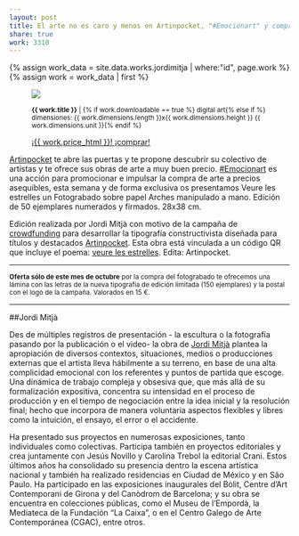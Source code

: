 ```yaml
---
layout: post
title: El arte no es caro y menos en Artinpocket, "#Emocionart" y compra arte 
share: true
work: 3310
---
```


{% assign work_data = site.data.works.jordimitja | where:"id", page.work %}
{% assign work = work_data | first %}
<figure class="text-center">
	<img src="{{ work.featured_src }}">
	<figcaption>
		<p><small><strong>{{ work.title }}</strong> | {% if work.downloadable == true %} digital art{% else if %} dimensiones: {{ work.dimensions.length }}x{{ work.dimensions.height }} {{ work.dimensions.unit }}{% endif %}</small></p>
		<p><a href="{{ work.permalink }}" class="btn btn-primary btn-lg">¡{{ work.price_html }}! ¡comprar! <i class="fa fa-credit-card"></i></a></p>
	</figcaption>
</figure>

[Artinpocket](http://www.artinpocket.cat/) te abre las puertas y te propone descubrir su colectivo de artistas y te ofrece sus obras de arte a muy buen precio. [#Emocionart](http://www.artinpocket.cat/product-category/emocionart/) es una acción para promocionar e impulsar la compra de arte a precios asequibles, esta semana y de forma exclusiva os presentamos Veure les estrelles un Fotograbado sobre papel Arches manipulado a mano. Edición de 50 ejemplares numerados y firmados. 28x38 cm.

Edición realizada por Jordi Mitjà con motivo de la campaña de [crowdfunding](http://www.verkami.com/projects/8133-tipografia-artinpocket-regular) para desarrollar la tipografía constructivista diseñada para títulos y destacados [Artinpocket](http://www.artinpocketregular.com/download/). Esta obra está vinculada a un código QR que incluye el poema: [veure les estrelles](http://www.artinpocketregular.com/general/home/2014/07/19/veure-les-estrelles/). Edita: Artinpocket.

-----------

<p><small><strong>Oferta sólo de este mes de octubre</strong> por la compra del fotograbado te ofrecemos una lámina con las letras de la nueva tipografía de edición limitada (150 ejemplares) y la postal con el logo de la campaña. Valorados en 15 €.</small></p>

-----------

##Jordi Mitjà

Des de múltiples registros de presentación - la escultura o la fotografía pasando por la publicación o el video- la obra de [Jordi Mitjà](http://www.jordimitja.com/?cat=30) plantea la apropiación de diversos contextos, situaciones, medios o producciones externas que el artista lleva hábilmente a su terreno, en base de una alta complicidad emocional con los referentes y puntos de partida que escoge.  Una dinámica de trabajo compleja y obsesiva que, que más allá de su formalización expositiva, concentra su intensidad en el proceso de producción y en el tiempo de negociación entre la idea inicial y la resolución final; hecho que incorpora de manera voluntaria aspectos flexibles y libres como la intuición, el ensayo, el error o el accidente.

Ha presentado sus proyectos en numerosas exposiciones, tanto individuales como colectivas. Participa también en proyectos editoriales y crea juntamente con Jesús Novillo y Carolina Trebol la editorial Crani. Estos últimos años ha consolidado su presencia dentro la escena artística nacional y también ha realizado residencias en Ciudad de México y en Sâo Paulo. Ha participado en las exposiciones inaugurales del Bòlit, Centre d’Art Contemporani de Girona y del Canòdrom de Barcelona; y su obra se encuentra en colecciones públicas, como el Museu de l’Empordà, la Mediateca de la Fundación “La Caixa”, o en el Centro Galego de Arte Contemporánea (CGAC), entre otros.